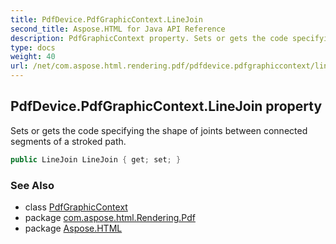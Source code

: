 ```yaml
---
title: PdfDevice.PdfGraphicContext.LineJoin
second_title: Aspose.HTML for Java API Reference
description: PdfGraphicContext property. Sets or gets the code specifying the shape of joints between connected segments of a stroked path
type: docs
weight: 40
url: /net/com.aspose.html.rendering.pdf/pdfdevice.pdfgraphiccontext/linejoin/
---
```

## PdfDevice.PdfGraphicContext.LineJoin property

Sets or gets the code specifying the shape of joints between connected segments of a stroked path.

```java
public LineJoin LineJoin { get; set; }
```

### See Also

* class [PdfGraphicContext](../)
* package [com.aspose.html.Rendering.Pdf](../../pdfdevice.pdfgraphiccontext/)
* package [Aspose.HTML](../../../)
